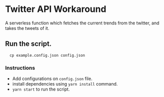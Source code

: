 # Twitter API Workaround

A serverless function which fetches the current trends from the twitter, and takes the tweets of it.

## Run the script.

```
  cp example.config.json config.json
```

### Instructions

- Add configurations on `config.json` file.
- install dependencies using `yarn install` command.
- `yarn start` to run the script.
